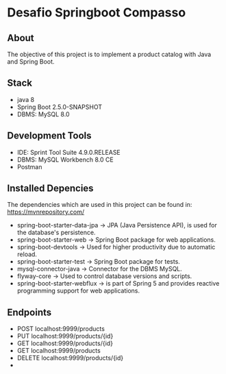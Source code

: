 # Desafio Springboot Compasso

## About

The objective of this project is to implement a product catalog with Java and Spring Boot.

## Stack

- java 8
- Spring Boot 2.5.0-SNAPSHOT
- DBMS: MySQL 8.0

## Development Tools

- IDE: Sprint Tool Suite 4.9.0.RELEASE
- DBMS: MySQL Workbench 8.0 CE
- Postman

## Installed Depencies

The dependencies which are used in this project can be found in: https://mvnrepository.com/

- spring-boot-starter-data-jpa -> JPA (Java Persistence API), is used for the database's persistence.
- spring-boot-starter-web -> Spring Boot package for web applications.
- spring-boot-devtools -> Used for higher productivity due to automatic reload.
- spring-boot-starter-test -> Spring Boot package for tests.
- mysql-connector-java -> Connector for the DBMS MySQL.
- flyway-core -> Used to control database versions and scripts.
- spring-boot-starter-webflux -> is part of Spring 5 and provides reactive programming support for web applications.

## Endpoints

- POST localhost:9999/products 
- PUT localhost:9999/products/{id}
- GET localhost:9999/products/{id}
- GET localhost:9999/products
- DELETE localhost:9999/products/{id}
- 

